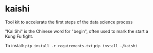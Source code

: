# kaishi
Tool kit to accelerate the first steps of the data science process

"Kai Shi" is the Chinese word for "begin", often used to mark the start a Kung Fu fight.

To install:
`pip install -r requirements.txt`
`pip install ./kaishi`
